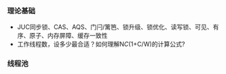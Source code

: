 ### 理论基础
* JUC同步锁、CAS、AQS、门闩/篱笆、锁升级、锁优化、读写锁、可见、有序、原子、内存屏障、缓存一致性
* 工作线程数，设多少最合适？如何理解N*C*(1+C/W)的计算公式?
### 线程池

